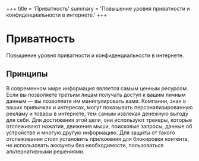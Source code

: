 +++
title = 'Приватность'
summary = 'Повышение уровня приватности и конфиденциальности в интернете.'
+++
# Приватность

Повышение уровня приватности и конфиденциальности в интернете.

## Принципы

В современном мире информация является самым ценным ресурсом. Если вы
позволяете третьим лицам получать доступ к вашим личным данным — вы позволяете
им манипулировать вами. Компании, зная о ваших привычках и интересах, могут
показывать персонализированную рекламу и товары в интернете, тем самым извлекая
денежную выгоду для себя. Для достижения этой цели, они используют трекеры,
которые отслеживают нажатия, движения мыши, поисковые запросы, данные об
устройстве и многую другую информацию. Для защиты от такого отслеживания стоит
установить приложения для блокировки контента, не использовать аккаунты без
необходимости, пользоваться альтернативными решениями.
